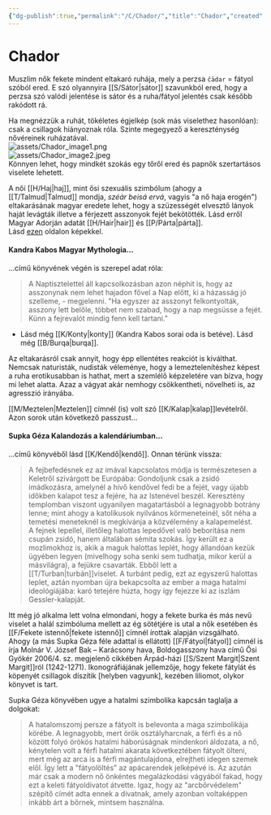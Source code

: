 ```yaml
---
{"dg-publish":true,"permalink":"/C/Chador/","title":"Chador","created":"2024-01-30T06:49","updated":"2024-04-05T19:08"}
---
```



# Chador

Muszlim nők fekete mindent eltakaró ruhája, mely a perzsa `čādar` = fátyol szóból ered. E szó olyannyira [[S/Sátor\|sátor]] szavunkból ered, hogy a perzsa szó valódi jelentése is sátor és a ruha/fátyol jelentés csak később rakódott rá.  

Ha megnézzük a ruhát, tökéletes égjelkép (sok más viselethez hasonlóan): csak a csillagok hiányoznak róla. Szinte megegyező a kereszténység nővéreinek ruházatával.  
![assets/Chador_image1.png](/img/user/C/assets/Chador_image1.png)  
![assets/Chador_image2.jpeg](/img/user/C/assets/Chador_image2.jpeg)  
Könnyen lehet, hogy mindkét szokás egy tőről ered és papnők szertartásos viselete lehetett.  

A női [[H/Haj\|haj]], mint ősi szexuális szimbólum (ahogy a [[T/Talmud\|Talmud]] mondja, *széár beisá ervá*, vagyis "a nő haja erogén") eltakarásának magyar eredete lehet, hogy a szüzességét elvesztő lányok haját levágták illetve a férjezett asszonyok fejét bekötötték. Lásd erről Magyar Adorján adatát [[H/Hair\|hair]] és [[P/Párta\|párta]].  
Lásd [ezen](https://www.arcanum.hu/hu/online-kiadvanyok/MagyarViseletek-magyar-viseletek-tortenete-2/iv-a-kozepkori-magyar-viselet-3A8/3-magyar-viselet-a-xv-szazadban-a-luxemburg-haz-a-hunyadiak-es-a-jagellok-koraban-4A9/fejkendo-fokoto-parta-4C9/) oldalon képekkel.  

#### Kandra Kabos Magyar Mythologia...  

...című könyvének végén is szerepel adat róla:  
> A Naptisztelettel áll kapcsolkozásban azon néphit is, hogy az asszonynak nem lehet hajadon fővel a Nap előtt, ki a házasság jó szelleme, - megjelenni. "Ha egyszer az asszonyt felkontyolták, asszony lett belőle, többet nem szabad, hogy a nap megsüsse a fejét. Künn a fejrevalót mindig fenn kell tartani."  
- Lásd még [[K/Konty\|konty]] (Kandra Kabos sorai oda is betéve). Lásd még [[B/Burqa\|burqa]].

Az eltakarásról csak annyit, hogy épp ellentétes reakciót is kiválthat. Nemcsak naturisták, nudisták véleménye, hogy a lemeztelenítéshez képest a ruha erotikusabban is hathat, mert a szemlélő képzeletére van bízva, hogy mi lehet alatta. Azaz a vágyat akár nemhogy csökkentheti, növelheti is, az agresszió irányába.  

[[M/Meztelen\|Meztelen]] címnél (is) volt szó [[K/Kalap\|kalap]]levételről. Azon sorok után következő passzust...

#### Supka Géza Kalandozás a kalendáriumban...  

...című könyvéből lásd [[K/Kendő\|kendő]]. Onnan térünk vissza:  
> A fejbefedésnek ez az imával kapcsolatos módja is természetesen a Keletről szivárgott be Európába: Gondoljunk csak a zsidó imádkozásra, amelynél a hívő kendővel fedi be a fejét, vagy újabb időkben kalapot tesz a fejére, ha az Istenével beszél. Keresztény templomban viszont ugyanilyen magatartásból a legnagyobb botrány lenne; mint ahogy a katolikusok nyilvános körmeneteinél, sőt néha a temetési meneteknél is megkívánja a közvélemény a kalapemelést.  
> A fejnek lepellel, illetőleg halottas lepedővel való beborítása nem csupán zsidó, hanem általában sémita szokás. Így került ez a mozlimokhoz is, akik a maguk halottas leplét, hogy állandóan kezük ügyében legyen (mivelhogy soha senki sem tudhatja, mikor kerül a másvilágra), a fejükre csavarták. Ebből lett a [[T/Turban\|turbán]]viselet. A turbánt pedig, ezt az egyszerű halottas leplet, aztán nyomban újra bekapcsolta az ember a maga hatalmi ideológiájába: karó tetejére húzta, hogy így fejezze ki az iszlám Gessler-kalapját.  

Itt még jó alkalma lett volna elmondani, hogy a fekete burka és más nevű viselet a halál szimbóluma mellett az ég sötétjére is utal a nők esetében és [[F/Fekete istennő\|fekete istennő]] címnél írottak alapján vizsgálható.  
Ahogy (a más Supka Géza féle adattal is ellátott) [[F/Fátyol\|fátyol]] címnél is írja Molnár V. József Bak – Karácsony hava, Boldogasszony hava című Ősi Gyökér 2006/4. sz. megjelenő cikkében Árpád-házi [[S/Szent Margit\|Szent Margit]]ról (1242-1271). Ikonográfiájának jellemzője, hogy fekete fátylát és köpenyét csillagok díszítik \[helyben vagyunk\], kezében liliomot, olykor könyvet is tart.  

Supka Géza könyvében ugye a hatalmi szimbolika kapcsán taglalja a dolgokat:  
> A hatalomszomj persze a fátyolt is belevonta a maga szimbolikája körébe. A legnagyobb, mert örök osztályharcnak, a férfi és a nő között folyó örökös hatalmi háborúságnak mindenkori áldozata, a nő, kénytelen volt a férfi hatalmi akarata következtében fátyolt ölteni, mert még az arca is a férfi magántulajdona, elrejtheti idegen szemek elől. Így lett a "fátyolöltés" az apácarendek jelképévé is. Az azután már csak a modern nő önkéntes megalázkodási vágyából fakad, hogy ezt a keleti fátyoldivatot átvette. Igaz, hogy az "arcbőrvédelem" szépítő címét adta ennek a divatnak, amely azonban voltaképpen inkább árt a bőrnek, mintsem használna.  
